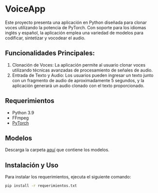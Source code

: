 # VoiceApp
Este proyecto presenta una aplicación en Python diseñada para clonar voces utilizando la potencia de PyTorch. Con soporte para los idiomas inglés y español, la aplicación emplea una variedad de modelos para codificar, sintetizar y vocodear el audio.

## Funcionalidades Principales:
 1. Clonación de Voces: La aplicación permite al usuario clonar voces utilizando técnicas avanzadas de procesamiento de señales de audio.
 2. Entrada de Texto y Audio: Los usuarios pueden ingresar un texto junto con un fragmento de audio de aproximadamente 5 segundos, y la aplicación generará un audio clonado con el texto proporcionado.

## Requerimientos
- Python 3.9
- FFmpeg
- [PyTorch](https://pytorch.org/)

## Modelos
Descarga la carpeta [aquí](https://drive.google.com/drive/folders/1E3-rXgiX0VbfVpQb7QUi85zGtQMeYRBk?usp=sharing) que contiene los modelos.

## Instalación y Uso
Para instalar los requerimientos, ejecuta el siguiente comando:
```bash
pip install -r requerimientos.txt
```
